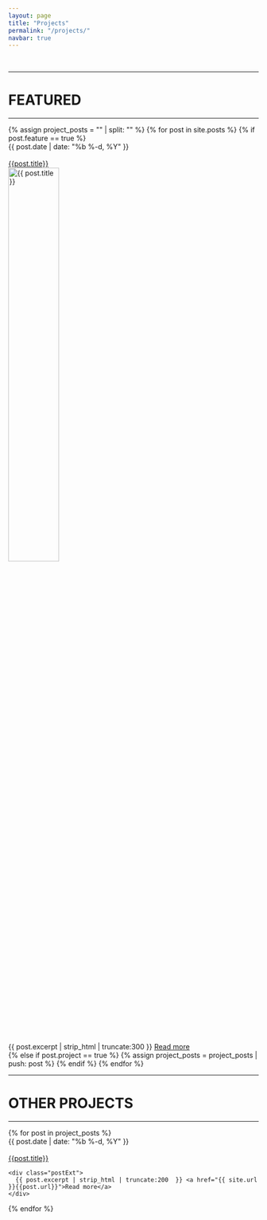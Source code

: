 ```yaml
---
layout: page
title: "Projects"
permalink: "/projects/"
navbar: true
---
```

<div class="wrapper">
<br>
<hr>
<div class="post postTitle"><h1>FEATURED</h1></div>
<hr>
{% assign project_posts = "" | split: "" %}
{% for post in site.posts %} 
    {% if post.feature == true %}
      <div class="post postContent">
        <div  class="postDate"><time datetime="{{ post.date | date_to_xmlschema }}" itemprop= "datePublished">{{ post.date | date: "%b %-d, %Y" }}</time>
        </div>
        <br>
        <div class="postArchive">
          <a class='postLink' href="{{site.url}}{{post.url}}">{{post.title}}</a>
        </div>
        <div class="postExt">
          <a class='postLink' href="{{site.url}}{{post.url}}"><img src="{{ site.url }}{{ post.feature_image }}" height="45%" width="45%" alt="{{ post.title }}"></a><br>
          {{ post.excerpt | strip_html | truncate:300  }} <a href="{{ site.url }}{{post.url}}">Read more</a>
        </div>
      </div>
    {% else if post.project == true %}
      {% assign project_posts = project_posts | push: post %}
    {% endif %}
{% endfor %}

<br>
<hr>
<div class="post postTitle"><h1>OTHER PROJECTS</h1></div>
<hr>
{% for post in project_posts %}
  <div class="post postContent">
    <div  class="postDate"><time datetime="{{ post.date | date_to_xmlschema }}" itemprop= "datePublished">{{ post.date | date: "%b %-d, %Y" }}</time>
    </div>
    <br>
    <div class="postArchive">
      <a class='postLink' href="{{site.url}}{{post.url}}">{{post.title}}</a>
    </div>
    
    <div class="postExt">
      {{ post.excerpt | strip_html | truncate:200  }} <a href="{{ site.url }}{{post.url}}">Read more</a>
    </div>
  </div>    
{% endfor %}

</div>
